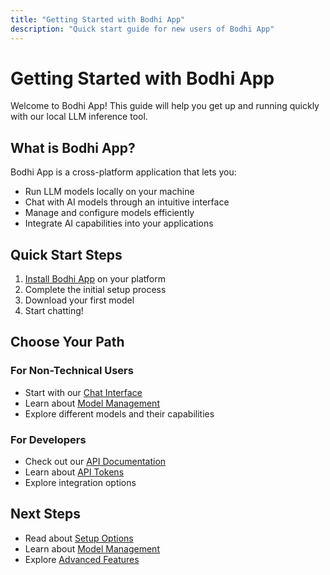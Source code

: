```yaml
---
title: "Getting Started with Bodhi App"
description: "Quick start guide for new users of Bodhi App"
---
```


# Getting Started with Bodhi App

Welcome to Bodhi App! This guide will help you get up and running quickly with our local LLM inference tool.

## What is Bodhi App?

Bodhi App is a cross-platform application that lets you:
- Run LLM models locally on your machine
- Chat with AI models through an intuitive interface
- Manage and configure models efficiently
- Integrate AI capabilities into your applications

## Quick Start Steps

1. [Install Bodhi App](installation.md) on your platform
2. Complete the initial setup process
3. Download your first model
4. Start chatting!

## Choose Your Path

### For Non-Technical Users
- Start with our [Chat Interface](../features/chat-ui.md)
- Learn about [Model Management](../model-management/intro.md)
- Explore different models and their capabilities

### For Developers
- Check out our [API Documentation](../developer-docs/intro.md)
- Learn about [API Tokens](../features/api-tokens.md)
- Explore integration options

## Next Steps

- Read about [Setup Options](setup.md)
- Learn about [Model Management](../model-management/intro.md)
- Explore [Advanced Features](../features/chat-ui.md) 
